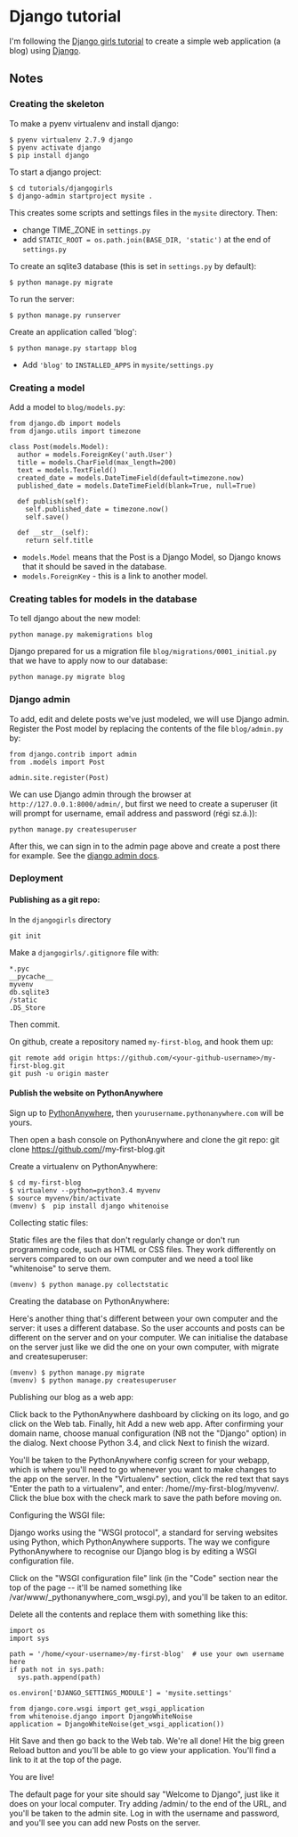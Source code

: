 # Django tutorial

I'm following the
[Django girls tutorial](http://tutorial.djangogirls.org/en/index.html)
to create a simple web application (a blog) using [Django](https://www.djangoproject.com/).

## Notes

### Creating the skeleton

To make a pyenv virtualenv and install django:

    $ pyenv virtualenv 2.7.9 django
    $ pyenv activate django
    $ pip install django

To start a django project:

    $ cd tutorials/djangogirls
    $ django-admin startproject mysite .
    
This creates some scripts and settings files in the `mysite` directory.
Then:

- change TIME_ZONE in `settings.py`
- add `STATIC_ROOT = os.path.join(BASE_DIR, 'static')` at the end of `settings.py`


To create an sqlite3 database (this is set in `settings.py` by default):

    $ python manage.py migrate

To run the server:

    $ python manage.py runserver

Create an application called 'blog':

    $ python manage.py startapp blog

* Add `'blog'` to `INSTALLED_APPS` in `mysite/settings.py`


### Creating a model

Add a model to `blog/models.py`:

    from django.db import models
    from django.utils import timezone
     
    class Post(models.Model):
      author = models.ForeignKey('auth.User')
      title = models.CharField(max_length=200)
      text = models.TextField()
      created_date = models.DateTimeField(default=timezone.now)
      published_date = models.DateTimeField(blank=True, null=True)
      
      def publish(self):
        self.published_date = timezone.now()
        self.save()
      
      def __str__(self):
        return self.title

* `models.Model` means that the Post is a Django Model, so Django knows that it should be saved in the database.
* `models.ForeignKey` - this is a link to another model.


### Creating tables for models in the database

To tell django about the new model:

    python manage.py makemigrations blog

Django prepared for us a migration file `blog/migrations/0001_initial.py` that we have to apply now to our database:

    python manage.py migrate blog


### Django admin

To add, edit and delete posts we've just modeled, we will use Django admin. Register the Post model by replacing the contents of the file `blog/admin.py` by:

    from django.contrib import admin
    from .models import Post
    
    admin.site.register(Post)

We can use Django admin through the browser at `http://127.0.0.1:8000/admin/`, but first we need to create a superuser (it will prompt for username, email address and password (régi sz.á.)):

    python manage.py createsuperuser

After this, we can sign in to the admin page above and create a post there for example. See the [django admin docs](https://docs.djangoproject.com/en/1.8/ref/contrib/admin/).


### Deployment

#### Publishing as a git repo: 

In the `djangogirls` directory

    git init

Make a `djangogirls/.gitignore` file with:

    *.pyc
    __pycache__
    myvenv
    db.sqlite3
    /static
    .DS_Store

Then commit.

On github, create a repository named `my-first-blog`, and hook them up:

    git remote add origin https://github.com/<your-github-username>/my-first-blog.git
    git push -u origin master

#### Publish the website on PythonAnywhere

Sign up to [PythonAnywhere](www.pythonanywhere.com), then `yourusername.pythonanywhere.com` will be yours.

Then open a bash console on PythonAnywhere and clone the git repo:
    git clone https://github.com/<your-github-username>/my-first-blog.git

Create a virtualenv on PythonAnywhere:

    $ cd my-first-blog
    $ virtualenv --python=python3.4 myvenv
    $ source myvenv/bin/activate
    (mvenv) $  pip install django whitenoise

Collecting static files:

Static files are the files that don't regularly change or don't run programming code, such as HTML or CSS files. They work differently on servers compared to on our own computer and we need a tool like "whitenoise" to serve them.

    (mvenv) $ python manage.py collectstatic

Creating the database on PythonAnywhere:

Here's another thing that's different between your own computer and the server: it uses a different database. So the user accounts and posts can be different on the server and on your computer. We can initialise the database on the server just like we did the one on your own computer, with migrate and createsuperuser:

    (mvenv) $ python manage.py migrate
    (mvenv) $ python manage.py createsuperuser

Publishing our blog as a web app:

Click back to the PythonAnywhere dashboard by clicking on its logo, and go click on the Web tab. Finally, hit Add a new web app.
After confirming your domain name, choose manual configuration (NB not the "Django" option) in the dialog. Next choose Python 3.4, and click Next to finish the wizard.

You'll be taken to the PythonAnywhere config screen for your webapp, which is where you'll need to go whenever you want to make changes to the app on the server.
In the "Virtualenv" section, click the red text that says "Enter the path to a virtualenv", and enter: /home/<your-username>/my-first-blog/myvenv/. Click the blue box with the check mark to save the path before moving on.

Configuring the WSGI file:

Django works using the "WSGI protocol", a standard for serving websites using Python, which PythonAnywhere supports. The way we configure PythonAnywhere to recognise our Django blog is by editing a WSGI configuration file.

Click on the "WSGI configuration file" link (in the "Code" section near the top of the page -- it'll be named something like /var/www/<your-username>_pythonanywhere_com_wsgi.py), and you'll be taken to an editor.

Delete all the contents and replace them with something like this:

    import os
    import sys
    
    path = '/home/<your-username>/my-first-blog'  # use your own username here
    if path not in sys.path:
      sys.path.append(path)
    
    os.environ['DJANGO_SETTINGS_MODULE'] = 'mysite.settings'
    
    from django.core.wsgi import get_wsgi_application
    from whitenoise.django import DjangoWhiteNoise
    application = DjangoWhiteNoise(get_wsgi_application())

Hit Save and then go back to the Web tab.
We're all done! Hit the big green Reload button and you'll be able to go view your application. You'll find a link to it at the top of the page.

You are live!

The default page for your site should say "Welcome to Django", just like it does on your local computer. Try adding /admin/ to the end of the URL, and you'll be taken to the admin site. Log in with the username and password, and you'll see you can add new Posts on the server.



